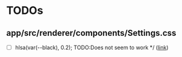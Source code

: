 # TODOs

## app/src/renderer/components/Settings.css

- [ ] hlsa(var(--black), 0.2); TODO:Does not seem to work */ ([link](https://github.com/theronburger/rulie/blob/main/app/src/renderer/components/Settings.css#L14))

